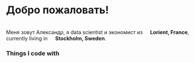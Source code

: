 <h1>Добро пожаловать! </h1>


<p> </br> Меня зовут Александр, я data scientist и экономист из <img src="https://cdn-icons-png.flaticon.com/512/197/197560.png" width="13"/> <b>Lorient, France</b>, currently living in <img src="https://cdn-icons-png.flaticon.com/512/197/197564.png" width="13"/> <b>Stockholm, Sweden</b>. </p>
<h3>Things I code with</h3> 
</p>

